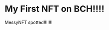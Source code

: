# My First NFT on BCH!!!!
MessyNFT spotted!!!!!!!
                                                                                                                                                                                                    